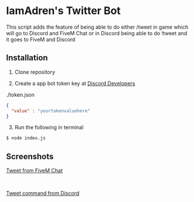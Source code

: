 <h1>IamAdren's Twitter Bot</h1>
<p>This script adds the feature of being able to do either /tweet in game which will go to Discord and FiveM Chat or in Discord being able to do !tweet and it goes to FiveM and Discord</p>

## Installation
1. Clone repository

2. Create a app bot token key at [Discord Developers](https://discordapp.com/developers/applications/me)

./token.json
```json
{
  "value" : "yourtokenvaluehere"
}
```

3. Run the following in terminal

```bash
$ node index.js
```

## Screenshots
<p><u>Tweet from FiveM Chat</u></p>
<img src="https://i.imgur.com/wRo841E.jpeg" alt="">
<img src="https://i.imgur.com/ceGQlea.png" alt="">

<p><u>Tweet command from Discord</u></p>
<img src="https://i.imgur.com/3SpdB1f.png" alt="">
<img src="https://i.imgur.com/sSMfxCt.png" alt="">
